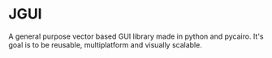 JGUI
====

A general purpose vector based GUI library made in python and pycairo. It's goal is to be reusable, multiplatform and visually scalable.  

